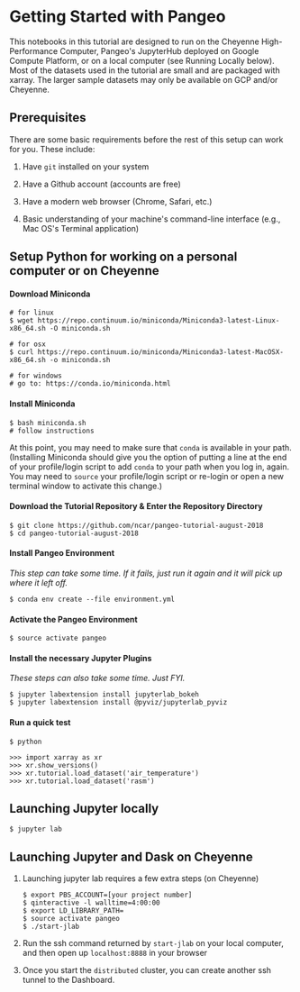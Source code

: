 Getting Started with Pangeo
===============

This notebooks in this tutorial are designed to run on the Cheyenne High-Performance Computer, Pangeo's JupyterHub deployed on Google Compute Platform, or on a local computer (see Running Locally below). Most of the datasets used in the tutorial are small and are packaged with xarray. The larger sample datasets may only be available on GCP and/or Cheyenne.

## Prerequisites

There are some basic requirements before the rest of this setup can work for you.  These include:

1. Have `git` installed on your system

1. Have a Github account (accounts are free)

1. Have a modern web browser (Chrome, Safari, etc.)

1. Basic understanding of your machine's command-line interface (e.g., Mac OS's Terminal application)

## Setup Python for working on a personal computer or on Cheyenne

#### Download Miniconda

    # for linux
    $ wget https://repo.continuum.io/miniconda/Miniconda3-latest-Linux-x86_64.sh -O miniconda.sh

    # for osx
    $ curl https://repo.continuum.io/miniconda/Miniconda3-latest-MacOSX-x86_64.sh -o miniconda.sh

    # for windows
    # go to: https://conda.io/miniconda.html

#### Install Miniconda

    $ bash miniconda.sh
    # follow instructions

At this point, you may need to make sure that `conda` is available in your path.  (Installing Miniconda should give you the option of putting a line at the end of your profile/login script to add `conda` to your path when you log in, again.  You may need to `source` your profile/login script or re-login or open a new terminal window to activate this change.)

#### Download the Tutorial Repository & Enter the Repository Directory

    $ git clone https://github.com/ncar/pangeo-tutorial-august-2018
    $ cd pangeo-tutorial-august-2018
    
#### Install Pangeo Environment

*This step can take some time.  If it fails, just run it again and it will pick up where it left off.*

    $ conda env create --file environment.yml

#### Activate the Pangeo Environment

    $ source activate pangeo

#### Install the necessary Jupyter Plugins

*These steps can also take some time.  Just FYI.*

    $ jupyter labextension install jupyterlab_bokeh
    $ jupyter labextension install @pyviz/jupyterlab_pyviz

#### Run a quick test

    $ python

    >>> import xarray as xr
    >>> xr.show_versions()
    >>> xr.tutorial.load_dataset('air_temperature')
    >>> xr.tutorial.load_dataset('rasm')

## Launching Jupyter locally

    $ jupyter lab

## Launching Jupyter and Dask on Cheyenne

  1. Launching jupyter lab requires a few extra steps (on Cheyenne)

         $ export PBS_ACCOUNT=[your project number]
         $ qinteractive -l walltime=4:00:00
         $ export LD_LIBRARY_PATH=
         $ source activate pangeo
         $ ./start-jlab

  1. Run the ssh command returned by `start-jlab` on your local computer, and then open up `localhost:8888` in your browser

  1. Once you start the `distributed` cluster, you can create another ssh tunnel to the Dashboard.
